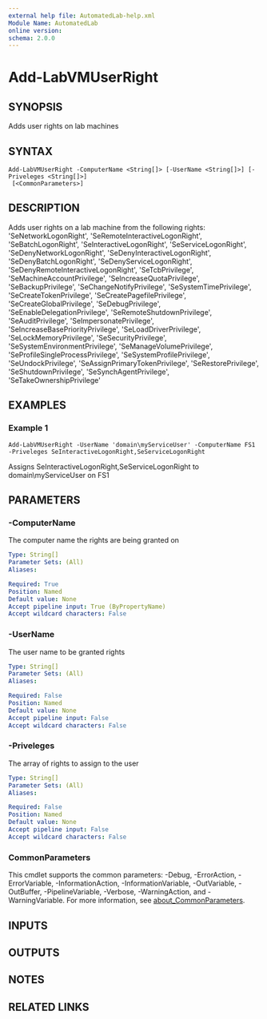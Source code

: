```yaml
---
external help file: AutomatedLab-help.xml
Module Name: AutomatedLab
online version:
schema: 2.0.0
---
```


# Add-LabVMUserRight

## SYNOPSIS
Adds user rights on lab machines

## SYNTAX

```
Add-LabVMUserRight -ComputerName <String[]> [-UserName <String[]>] [-Priveleges <String[]>]
 [<CommonParameters>]
```

## DESCRIPTION
Adds user rights on a lab machine from the following rights:
'SeNetworkLogonRight', 
                'SeRemoteInteractiveLogonRight', 
                'SeBatchLogonRight', 
                'SeInteractiveLogonRight', 
                'SeServiceLogonRight', 
                'SeDenyNetworkLogonRight', 
                'SeDenyInteractiveLogonRight', 
                'SeDenyBatchLogonRight', 
                'SeDenyServiceLogonRight', 
                'SeDenyRemoteInteractiveLogonRight', 
                'SeTcbPrivilege', 
                'SeMachineAccountPrivilege', 
                'SeIncreaseQuotaPrivilege', 
                'SeBackupPrivilege', 
                'SeChangeNotifyPrivilege', 
                'SeSystemTimePrivilege', 
                'SeCreateTokenPrivilege', 
                'SeCreatePagefilePrivilege', 
                'SeCreateGlobalPrivilege', 
                'SeDebugPrivilege', 
                'SeEnableDelegationPrivilege', 
                'SeRemoteShutdownPrivilege', 
                'SeAuditPrivilege', 
                'SeImpersonatePrivilege', 
                'SeIncreaseBasePriorityPrivilege', 
                'SeLoadDriverPrivilege', 
                'SeLockMemoryPrivilege', 
                'SeSecurityPrivilege', 
                'SeSystemEnvironmentPrivilege', 
                'SeManageVolumePrivilege', 
                'SeProfileSingleProcessPrivilege', 
                'SeSystemProfilePrivilege', 
                'SeUndockPrivilege', 
                'SeAssignPrimaryTokenPrivilege', 
                'SeRestorePrivilege', 
                'SeShutdownPrivilege', 
                'SeSynchAgentPrivilege', 
                'SeTakeOwnershipPrivilege'

## EXAMPLES

### Example 1


```
Add-LabVMUserRight -UserName 'domain\myServiceUser' -ComputerName FS1 -Priveleges SeInteractiveLogonRight,SeServiceLogonRight
```

Assigns SeInteractiveLogonRight,SeServiceLogonRight to domain\myServiceUser on FS1

## PARAMETERS

### -ComputerName
The computer name the rights are being granted on

```yaml
Type: String[]
Parameter Sets: (All)
Aliases:

Required: True
Position: Named
Default value: None
Accept pipeline input: True (ByPropertyName)
Accept wildcard characters: False
```

### -UserName
The user name to be granted rights

```yaml
Type: String[]
Parameter Sets: (All)
Aliases:

Required: False
Position: Named
Default value: None
Accept pipeline input: False
Accept wildcard characters: False
```

### -Priveleges
The array of rights to assign to the user

```yaml
Type: String[]
Parameter Sets: (All)
Aliases:

Required: False
Position: Named
Default value: None
Accept pipeline input: False
Accept wildcard characters: False
```

### CommonParameters
This cmdlet supports the common parameters: -Debug, -ErrorAction, -ErrorVariable, -InformationAction, -InformationVariable, -OutVariable, -OutBuffer, -PipelineVariable, -Verbose, -WarningAction, and -WarningVariable. For more information, see [about_CommonParameters](http://go.microsoft.com/fwlink/?LinkID=113216).

## INPUTS

## OUTPUTS

## NOTES

## RELATED LINKS
